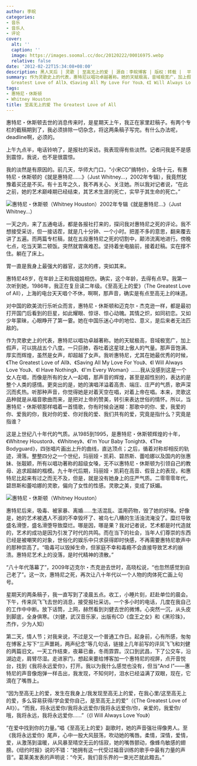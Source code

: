 ```yaml
---
author: 李皖
categories:
- 音乐
- 音乐人
- 评论
cover:
  alt: ''
  caption: ''
  image: https://images.soomal.cc/doc/20120222/00016975.webp
  relative: false
date: '2012-02-22T15:34:08+08:00'
description: 黑人天后 | 灵歌 | 至高无上的爱 | 源自：李皖博客 | 版权：转载 |  平均/总评分：08.71/61
summary: 作为灵歌史上的代表，惠特尼以唱功卓越著称。她的天赋极高，音域极宽广，加上假声，可以挑战五个八度。一只巨肺，吞吐着这星球上傲人的气量。那声音饱满、厚实而辉煌，虽然是女声，却超越了女声。我听惠特尼，尤其在她最优秀的时候，《The
  Greatest Love of All》、《Saving All My Love For You》、《I Will Always Love You》……
tags:
- 惠特尼・休斯顿
- Whitney Houston
title: 至高无上的爱 The Greatest Love of All
---
```


惠特尼・休斯顿去世的消息传来时，是星期天上午，我正在家里赶稿子。有两个专栏的截稿期到了，我必须排除一切杂念，将这两条稿子写完。有什么办法呢，deadline啊，必须的。

上午九点半，电话铃响了，是报社的采访。我表现得有些淡然。记者问我是不是感到震惊，我说，也不是很震惊。

我的淡然是有原因的。前几天，华师大门口，“小宋CD”搞特价，全场十元，有惠特尼・休斯顿的《就是惠特尼……》（Just Whitney…，2002年专辑），我竟然犹豫着买还是不买。有十五年之久，我不再关心、关注她。所以我对记者说，“在此之前，她的艺术巅峰期已经结束，其艺术生涯的死亡，实早于其生命的死亡。”

![惠特尼・休斯顿（Whitney Houston）2002年专辑《就是惠特尼…》（Just Whitney…）](https://images.soomal.cc/doc/20120222/00016974.webp)





一天之内，来了五通电话，都是各报社打来的，探问我对惠特尼之死的评论。我不想接受采访，但一接话茬，就是几十分钟、一个小时。把差不多的意思，翻来覆去讲了五遍。而两篇专栏稿，就在五段惠特尼之死的切割中，颠沛流离地进行。傍晚七点，吃当天第二顿饭。突然就胃痛难忍。坚持着坐电脑前，接着赶稿。实在撑不住。躺在了床上。

胃一直是我身上最强大的器官，这次的疼，突如其来。

惠特尼48岁，在年龄上正和我姐姐相仿。确实，这个年龄，去得有点早。我第一次听到她，1986年，我正在复旦读二年级。《至高无上的爱》（The Greatest Love of All），上海的电台天天唱个不休，啊啊，那声音，确实是有点至高无上的味道。

对中国的欧美流行乐听众而言，惠特尼・休斯顿和迈克尔・杰克逊一样，都是最初打开国门后看到的巨星，如此耀眼、惊讶、惊心动魄。其情之炽，如同初恋。又如少年蒙昧，心眼睁开了第一霎。她在中国乐迷心中的地位、意义，是后来者无法匹敌的。

作为灵歌史上的代表，惠特尼以唱功卓越著称。她的天赋极高，音域极宽广，加上假声，可以挑战五个八度。一只巨肺，吞吐着这星球上傲人的气量。那声音饱满、厚实而辉煌，虽然是女声，却超越了女声。我听惠特尼，尤其在她最优秀的时候，《The Greatest Love of All》、《Saving All My Love For You》、《I Will Always Love You》、《I Have Nothing》、《I'm Every Woman》……我从没感到这是一个女人在唱，而像是所有的女人一起唱，那声音的辉煌，甚至是超性别的，表达的是整个人类的感情。更突出的是，她的演唱洋溢着高贵、端庄、庄严的气质，歌声深沉而炙热。听那种声音，你觉得她是对着天空在唱，对着上帝在唱。本来，灵歌这品种就是从福音歌曲而来，是把对上帝的赞美，转引来表达世俗的情怀。所以，当惠特尼・休斯顿那样唱着一首情歌，你有时候会迷糊：那歌中的你、爱，我爱的你、爱我的你，我对你的爱、你对我的爱、我们共有的爱，究竟是指什么？究竟是指谁？

这是上世纪八十年代的气质。从1985到1995，是惠特尼・休斯顿辉煌的十年，《Whitney Houston》、《Whitney》、《I'm Your Baby Tonight》、《The Bodyguard》，四张唱片画出上升的曲线，直达顶点；之后，循着对称却相反的轨迹，滑落。整整四分之一个世纪，玛丽娅・凯莉、碧昂斯、蕾哈娜以及国内的张惠妹、张靓颖，所有以唱功著称的超级女嗓，无不以惠特尼・休斯顿为引领自己的教母、追求超越的楷模。九十年代后期，玛丽娅・凯莉在高音、假音上的表现，和惠特尼比起来有过之而无不及，但是，就是没有她身上的庄严气质。二零零零年代，碧昂斯和蕾哈娜的灵歌，偏向了女性的性感。灵歌之美，变成了妖媚。

![惠特尼・休斯顿（Whitney Houston）](https://images.soomal.cc/doc/20120222/00016975.webp)





惠特尼后来，吸毒、被家暴、离婚……生活混乱、滥用药物，毁了她的好嗓。好像是，她的艺术被遇人不淑的不幸毁坏了、被乌七八糟的生活浊流淹没了。糜烂导致盛名滑堕，盛名滑堕导致糜烂。哪是因，哪是果？我对记者说，艺术都是时代造就的，艺术的成功是因为引发了时代的共鸣。而在当下的社会，当年人们尊崇的东西已经是被嘲笑的对象，世俗化的娱乐中只求获得即时快感，不再需要惠特尼歌声中的那种崇高了。“吸毒可以毁掉生命，但家庭不幸和毒瘾不会直接导致艺术的崩溃。惠特尼艺术上的没落，是时代精神的溃散。”

“八十年代落幕了”，2009年迈克尔・杰克逊去世时，高晓松说，“也忽然感觉到自己老了”。这一次，惠特尼之死，再次让八十年代以一个人物的肉体死亡画上句号。

星期天的两条稿子，我一直写到了凌晨五点。收工，小睡片刻，赶赴单位的晨会。下午，传来凤飞飞去世的消息，接受报社采访。一个多小时的电话，几度在我自己的工作中中断。放下话筒，上网，赫然看到刘健去世的微博。心突然一沉，从头皮到脚底，全身俱寒。（刘健，武汉音乐家，出版有CD《盘王之女》和《黑珍珠》，杰作，少为人知）

第二天，情人节；对我来说，不过是又一个普通工作日。起身前，心有所感，匆匆在博客上写下“三声噩耗，两声纪念”等几句话，链接上几年前写的评凤飞飞和刘健的两篇旧文。一天工作结束，夜幕已垂，冬雨霏霏。汉口到武昌，下了公交车，沿湖边走，肩臂尽湿。走进家门，想起来要给博客加一个惠特尼的视屏，点开音悦台，找到《我将永远爱你》，打开。我以为我什么感觉也没有，但当“And I”――惠特尼的声音像炮弹一样击出，我发现，不知何时，泪水已经溢满了双眼，现在，它滴在了嘴唇上。

“因为至高无上的爱，发生在我身上/我发现至高无上的爱，在我心里/这至高无上的爱，多么容易获得/学会爱你自己，是至高无上的爱”（《The Greatest Love of All》）。“而我，将永远爱你/我将永远爱你/我将永远爱你/你，亲爱的，我爱你/哦，我将永远，我将永远爱你……”（《I Will Always Love You》）

“在爱中找到你的力量。”唱《至高无上的爱》副歌时，她的声音强壮得像男人。至《我将永远爱你》尾声，心中一股大风鼓荡，吹动她的嘴唇。柔情，深情，爱情，爱，从激荡到温暖，从风暴至晴空无云的恬寂，她的嘴唇颤动，像蜂鸟敏感的翅膀。《纽约时报》说的不错：“她拥有这一代受过福音训练的歌手中最有力量的声音”。葛莱美发表的声明说：“今天，我们音乐界的一束光芒就此黯去。”